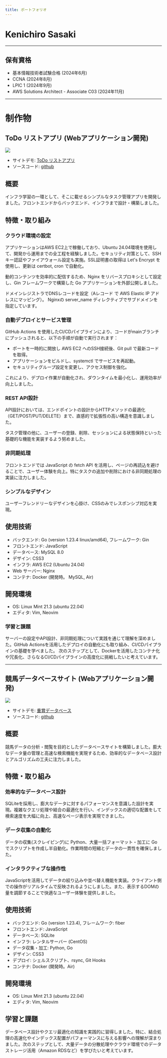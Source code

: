 ```yaml
---
title: ポートフォリオ
---
```


# Kenichiro Sasaki

---

<section>

# 保有資格

- 基本情報技術者試験合格 (2024年6月)
- CCNA (2024年8月)
- LPIC 1 (2024年9月)
- AWS Solutions Architect - Associate C03 (2024年11月)
</section>

---

# 制作物

<section>

# ToDo リストアプリ (Webアプリケーション開発)

<img src="/img/todos.png">

- サイトデモ: [ToDo リストアプリ](https://b.sasasa.org)
- ソースコード: [github](https://github.com/kssk4123/todoapp-go)

## 概要

インフラ学習の一環として、そこに載せるシンプルなタスク管理アプリを開発しました。フロントエンドからバックエンド、インフラまで設計・構築しました。

## 特徴・取り組み

### クラウド環境の設定

アプリケーションはAWS EC2上で稼働しており、Ubuntu 24.04環境を使用して、開発から運用までの全工程を経験しました。セキュリティ対策として、SSHキー認証やファイアウォール設定も実施。SSL証明書の取得は Let's Encrypt を使用し、更新は certbot, cron で自動化。

動的コンテンツを効率的に配信するため、Nginx をリバースプロキシとして設定し、Gin フレームワークで構築した Go アプリケーションを外部公開しました。

ドメインレジストラでDNSレコードを設定（Aレコード で AWS Elastic IP アドレスにマッピング）。 Nginxの server_name ディレクティブでサブドメインを指定しています。

### 自動デプロイとサービス管理

GitHub Actions を使用したCI/CDパイプラインにより、コードがmainブランチにプッシュされると、以下の手順が自動で実行されます：

- ポートを一時的に開放し AWS EC2 へのSSH接続後、Git pull で最新コードを取得。
- アプリケーションをビルドし、systemctl でサービスを再起動。
- セキュリティグループ設定を変更し、アクセス制御を強化。

これにより、デプロイ作業が自動化され、ダウンタイムを最小化し、運用効率が向上しました。

### REST API設計

API設計においては、エンドポイントの設計からHTTPメソッドの最適化（GET/POST/PUT/DELETE）まで、直感的で拡張性の高い構造を意識しました。

タスク管理の他に、ユーザーの登録、削除、セッションによる状態保持といった基礎的な機能を実装するよう努めました。

### 非同期処理

フロントエンドでは JavaScript の fetch API を活用し、ページの再読込を避けることで、ユーザー体験を向上。特にタスクの追加や削除における非同期処理の実装に注力しました。

### シンプルなデザイン

ユーザーフレンドリーなデザインを心掛け、CSSのみでレスポンシブ対応を実現。

## 使用技術

- バックエンド: Go (version 1.23.4 linux/amd64), フレームワーク: Gin
- フロントエンド: JavaScript
- データベース: MySQL 8.0
- デザイン: CSS3
- インフラ: AWS EC2 (Ubuntu 24.04)
- Web サーバー: Nginx
- コンテナ: Docker (開発時。 MySQL, Air)

## 開発環境

- OS: Linux Mint 21.3 (ubuntu 22.04)
- エディタ: Vim, Neovim

### 学習と課題

サーバーの設定やAPI設計、非同期処理について実践を通じて理解を深めました。GitHub Actionsを活用したデプロイの自動化にも取り組み、CI/CDパイプラインの基礎を学べました。 次のステップとして、Dockerを活用したコンテナ化や冗長化、さらなるCI/CDパイプラインの高度化に挑戦したいと考えています。

</section>

---

<section>

# 競馬データベースサイト (Webアプリケーション開発)

<img src="/img/take_data.png">

- サイトデモ: [重賞データベース](https://db.mykeiba.net)
- ソースコード: [github](https://github.com/kssk4123/keiba-database.git)

## 概要

競馬データの分析・閲覧を目的としたデータベースサイトを構築しました。膨大なデータ量の管理と高速な検索機能を実現するため、効率的なデータベース設計とアルゴリズムの工夫に注力しました。

## 特徴・取り組み

### 効率的なデータベース設計

SQLiteを採用し、膨大なデータに対するパフォーマンスを意識した設計を実現。複雑なクエリ処理や結合の最適化を行い、インデックスの適切な配置をして検索速度を大幅に向上、高速なページ表示を実現できました。

### データ収集の自動化

データの収集(スクレイピング)に Python、大量一括フォーマット・加工に Go でスクリプトを作成し半自動化。作業時間の短縮とデータの一貫性を確保しました。

### インタラクティブな操作性

JavaScriptを活用してデータの絞り込みや並べ替え機能を実装。クライアント側での操作がリアルタイムで反映されるようにしました。また、表示するDOMの量を調節することで快適なユーザー体験を提供しました。

## 使用技術

- バックエンド: Go (version 1.23.4), フレームワーク: fiber
- フロントエンド: JavaScript
- データベース: SQLite
- インフラ: レンタルサーバー (CentOS)
- データ収集・加工: Python, Go
- デザイン: CSS3
- デプロイ: シェルスクリプト、rsync, Git Hooks
- コンテナ: Docker (開発時。Air)

## 開発環境

- OS: Linux Mint 21.3 (ubuntu 22.04)
- エディタ: Vim, Neovim

## 学習と課題

データベース設計やクエリ最適化の知識を実践的に習得しました。特に、結合処理の高速化やインデックス配置がパフォーマンスに与える影響への理解が深まりました。次のステップとして、大量データの分散処理やクラウド環境でのデータストレージ活用（Amazon RDSなど）を学びたいと考えています。

</section>
